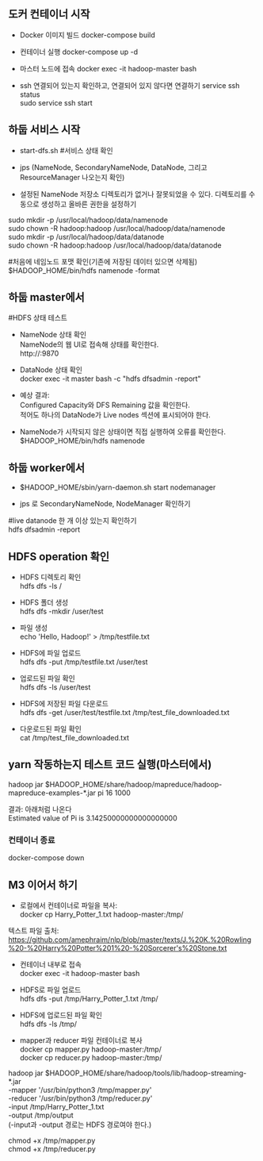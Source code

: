 ## 도커 컨테이너 시작

- Docker 이미지 빌드
docker-compose build

- 컨테이너 실행
docker-compose up -d

- 마스터 노드에 접속
docker exec -it hadoop-master bash

- ssh 연결되어 있는지 확인하고, 연결되어 있지 않다면 연결하기
service ssh status</br>
sudo service ssh start</br>

## 하둡 서비스 시작
- start-dfs.sh
#서비스 상태 확인
- jps 
(NameNode, SecondaryNameNode, DataNode, 그리고 ResourceManager 나오는지 확인)

- 설정된 NameNode 저장소 디렉토리가 없거나 잘못되었을 수 있다. 디렉토리를 수동으로 생성하고 올바른 권한을 설정하기

sudo mkdir -p /usr/local/hadoop/data/namenode</br>
sudo chown -R hadoop:hadoop /usr/local/hadoop/data/namenode</br>
sudo mkdir -p /usr/local/hadoop/data/datanode</br>
sudo chown -R hadoop:hadoop /usr/local/hadoop/data/datanode</br>

#처음에 네임노드 포맷 확인(기존에 저장된 데이터 있으면 삭제됨)</br>
$HADOOP_HOME/bin/hdfs namenode -format </br>

## 하둡 master에서

#HDFS 상태 테스트
- NameNode 상태 확인</br>
NameNode의 웹 UI로 접속해 상태를 확인한다.</br>
http://<master-ip>:9870

- DataNode 상태 확인</br>
docker exec -it master bash -c "hdfs dfsadmin -report"

- 예상 결과: </br>
Configured Capacity와 DFS Remaining 값을 확인한다.</br>
적어도 하나의 DataNode가 Live nodes 섹션에 표시되어야 한다.</br>

- NameNode가 시작되지 않은 상태이면 직접 실행하여 오류를 확인한다.</br>
$HADOOP_HOME/bin/hdfs namenode</br>


## 하둡 worker에서
- $HADOOP_HOME/sbin/yarn-daemon.sh start nodemanager

- jps 로 SecondaryNameNode, NodeManager 확인하기


#live datanode 한 개 이상 있는지 확인하기</br>
hdfs dfsadmin -report 


## HDFS operation 확인
- HDFS 디렉토리 확인</br>
hdfs dfs -ls /

- HDFS 폴더 생성</br>
hdfs dfs -mkdir /user/test

- 파일 생성</br>
echo 'Hello, Hadoop!' > /tmp/testfile.txt

- HDFS에 파일 업로드</br>
hdfs dfs -put /tmp/testfile.txt /user/test

- 업로드된 파일 확인</br>
hdfs dfs -ls /user/test

- HDFS에 저장된 파일 다운로드</br>
hdfs dfs -get /user/test/testfile.txt /tmp/test_file_downloaded.txt

- 다운로드된 파일 확인</br>
cat /tmp/test_file_downloaded.txt


## yarn 작동하는지 테스트 코드 실행(마스터에서)
hadoop jar $HADOOP_HOME/share/hadoop/mapreduce/hadoop-mapreduce-examples-*.jar pi 16 1000 </br>

결과: 아래처럼 나온다</br>
Estimated value of Pi is 3.14250000000000000000</br>

### 컨테이너 종료
docker-compose down


## M3 이어서 하기
- 로컬에서 컨테이너로 파일을 복사:</br>
docker cp Harry_Potter_1.txt hadoop-master:/tmp/</br>

텍스트 파일 출처: https://github.com/amephraim/nlp/blob/master/texts/J.%20K.%20Rowling%20-%20Harry%20Potter%201%20-%20Sorcerer's%20Stone.txt

- 컨테이너 내부로 접속</br>
docker exec -it hadoop-master bash</br>

- HDFS로 파일 업로드</br>
hdfs dfs -put /tmp/Harry_Potter_1.txt /tmp/</br>

- HDFS에 업로드된 파일 확인</br>
hdfs dfs -ls /tmp/</br>

- mapper과 reducer 파일 컨테이너로 복사</br>
docker cp mapper.py hadoop-master:/tmp/</br>
docker cp reducer.py hadoop-master:/tmp/</br>

hadoop jar $HADOOP_HOME/share/hadoop/tools/lib/hadoop-streaming-*.jar \
    -mapper '/usr/bin/python3 /tmp/mapper.py' \
    -reducer '/usr/bin/python3 /tmp/reducer.py' \
    -input /tmp/Harry_Potter_1.txt \
    -output /tmp/output</br>
(-input과 -output 경로는 HDFS 경로여야 한다.)</br>

chmod +x /tmp/mapper.py</br>
chmod +x /tmp/reducer.py</br>

